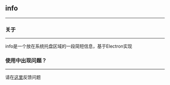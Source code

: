 ## info
---


### 关于
---
info是一个放在系统托盘区域的一段简短信息，基于Electron实现

### 使用中出现问题？
---
请在[这里](https://github.com/vuejs/vue/issues)反馈问题

